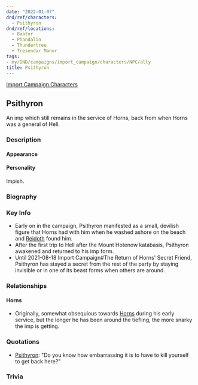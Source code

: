 ```yaml
---
date: "2022-01-07"
dnd/ref/characters:
  - Psithyron
dnd/ref/locations:
  - Baator
  - Phandalin
  - Thundertree
  - Tresendar Manor
tags:
- my/DND/campaigns/import_campaign/characters/NPC/ally
title: Psithyron
---
```


[Import Campaign Characters](/dnd/characters/)

## Psithyron

An imp which still remains in the service of Horns, back from when Horns was a general of Hell.

### Description

#### Appearance

#### Personality

Impish.

### Biography

### Key Info

- Early on in the campaign, Psithyron manifested as a small, devilish figure that Horns had with him when he washed ashore on the beach and [Reidoth](/dnd/npcs/reidoth/) found him.
- After the first trip to Hell after the Mount Hotenow katabasis, Psithyron awakened and returned to his imp form.
- Until 2021-08-18 Import Campaign#The Return of Horns' Secret Friend, Psithyron has stayed a secret from the rest of the party by staying invisible or in one of its beast forms when others are around.

### Relationships

#### Horns

- Originally, somewhat obsequious towards [Horns](/dnd/characters/horns/) during his early service, but the longer he has been around the tiefling, the more snarky the imp is getting.

### Quotations

- [Psithyron](/dnd/npcs/psithyron/): "Do you know how embarrassing it is to have to kill yourself to get back here?"

### Trivia
